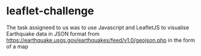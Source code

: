 # leaflet-challenge

The task assigneed to us was to use Javascript and LeafletJS to visualise Earthquake data in JSON format from https://earthquake.usgs.gov/earthquakes/feed/v1.0/geojson.php in the form of a map 

